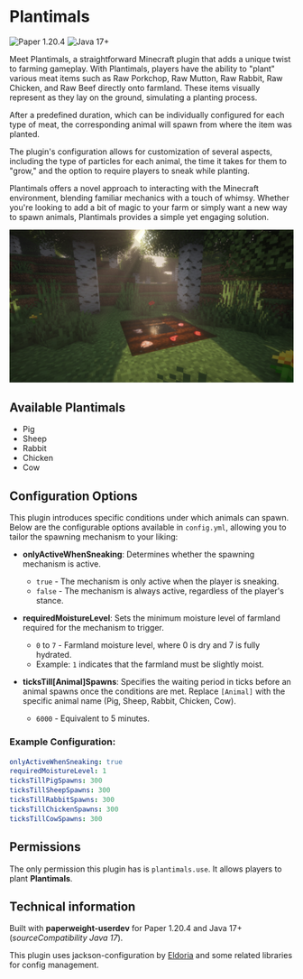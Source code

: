 # Plantimals
![Paper 1.20.4](https://img.shields.io/badge/Paper/spigot_1.20.4+-ED8B00?style=for-the-badge&logo=java&logoColor=white)
![Java 17+](https://img.shields.io/badge/Java_17+-007FFF?style=for-the-badge&logo=java&logoColor=white)

Meet Plantimals, a straightforward Minecraft plugin that adds a unique twist to farming gameplay. With Plantimals, players have the ability to "plant" various meat items such as Raw Porkchop, Raw Mutton, Raw Rabbit, Raw Chicken, and Raw Beef directly onto farmland. These items visually represent as they lay on the ground, simulating a planting process.

After a predefined duration, which can be individually configured for each type of meat, the corresponding animal will spawn from where the item was planted.

The plugin's configuration allows for customization of several aspects, including the type of particles for each animal, the time it takes for them to "grow," and the option to require players to sneak while planting.

Plantimals offers a novel approach to interacting with the Minecraft environment, blending familiar mechanics with a touch of whimsy. Whether you're looking to add a bit of magic to your farm or simply want a new way to spawn animals, Plantimals provides a simple yet engaging solution.


![screenshot](media/plantimals.jpg)

## Available Plantimals
- Pig
- Sheep
- Rabbit
- Chicken
- Cow

## Configuration Options
This plugin introduces specific conditions under which animals can spawn. Below are the configurable options available in `config.yml`, allowing you to tailor the spawning mechanism to your liking:

- **onlyActiveWhenSneaking**: Determines whether the spawning mechanism is active.
    - `true` - The mechanism is only active when the player is sneaking.
    - `false` - The mechanism is always active, regardless of the player's stance.

- **requiredMoistureLevel**: Sets the minimum moisture level of farmland required for the mechanism to trigger.
    - `0` to `7` - Farmland moisture level, where 0 is dry and 7 is fully hydrated.
    - Example: `1` indicates that the farmland must be slightly moist.

- **ticksTill[Animal]Spawns**: Specifies the waiting period in ticks before an animal spawns once the conditions are met. Replace `[Animal]` with the specific animal name (Pig, Sheep, Rabbit, Chicken, Cow).
    - `6000` - Equivalent to 5 minutes.

### Example Configuration:

```yaml
onlyActiveWhenSneaking: true
requiredMoistureLevel: 1
ticksTillPigSpawns: 300
ticksTillSheepSpawns: 300
ticksTillRabbitSpawns: 300
ticksTillChickenSpawns: 300
ticksTillCowSpawns: 300
```

## Permissions
The only permission this plugin has is `plantimals.use`. It allows players to plant **Plantimals**.

## Technical information

Built with **paperweight-userdev** for Paper 1.20.4 and Java 17+ (*sourceCompatibility Java 17*).

This plugin uses jackson-configuration by [Eldoria](https://github.com/eldoriarpg) and some related libraries for config management.
